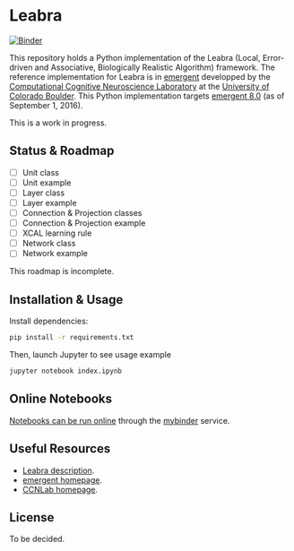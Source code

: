 # Leabra

[![Binder](http://mybinder.org/badge.svg)](http://mybinder.org:/repo/benureau/leabra)

This repository holds a Python implementation of the Leabra (Local, Error-driven and Associative, Biologically Realistic Algorithm) framework. The reference implementation for Leabra is in [emergent](https://grey.colorado.edu/emergent/index.php/Main_Page) developped by the [Computational Cognitive Neuroscience Laboratory](https://grey.colorado.edu/CompCogNeuro/index.php/CCNLab) at the [University of Colorado Boulder](http://www.colorado.edu/). This Python implementation targets [emergent 8.0](https://grey.colorado.edu/emergent/index.php/Changes_8.0.0) (as of September 1, 2016).

This is a work in progress.

## Status & Roadmap

- [ ] Unit class
- [ ] Unit example
- [ ] Layer class
- [ ] Layer example
- [ ] Connection & Projection classes
- [ ] Connection & Projection example
- [ ] XCAL learning rule
- [ ] Network class
- [ ] Network example

This roadmap is incomplete.

## Installation & Usage

Install dependencies:
```bash
pip install -r requirements.txt
```

Then, launch Jupyter to see usage example
```bash
jupyter notebook index.ipynb
```

## Online Notebooks

[Notebooks can be run online](http://mybinder.org:/repo/benureau/leabra) through the [mybinder](http://mybinder.org) service.

## Useful Resources

  * [Leabra description](https://grey.colorado.edu/emergent/index.php/Leabra).
  * [emergent homepage](https://grey.colorado.edu/emergent/index.php/Main_Page).
  * [CCNLab homepage](https://grey.colorado.edu/CompCogNeuro/index.php/CCNLab).  

## License

To be decided.
